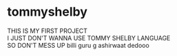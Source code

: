 # tommyshelby
THIS IS MY FIRST PROJECT
<br>
I JUST DON'T WANNA USE TOMMY SHELBY LANGUAGE
<br>
SO DON'T MESS UP
billi guru g ashirwaat dedooo
